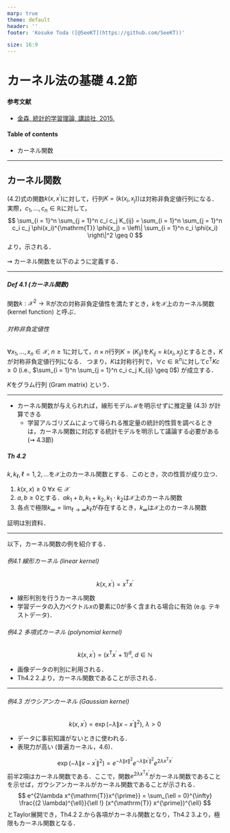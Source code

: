 ```yaml
---
marp: true
theme: default
header: ''
footer: 'Kosuke Toda ([@SeeKT](https://github.com/SeeKT))'

size: 16:9
---
```

<!-- paginate: true -->
# カーネル法の基礎 4.2節
#### 参考文献
- [金森, 統計的学習理論, 講談社, 2015.](https://www.amazon.co.jp/%E7%B5%B1%E8%A8%88%E7%9A%84%E5%AD%A6%E7%BF%92%E7%90%86%E8%AB%96-%E6%A9%9F%E6%A2%B0%E5%AD%A6%E7%BF%92%E3%83%97%E3%83%AD%E3%83%95%E3%82%A7%E3%83%83%E3%82%B7%E3%83%A7%E3%83%8A%E3%83%AB%E3%82%B7%E3%83%AA%E3%83%BC%E3%82%BA-%E9%87%91%E6%A3%AE%E6%95%AC%E6%96%87-ebook/dp/B018K6C9A4)
#### Table of contents
- カーネル関数
---

## カーネル関数

(4.2)式の関数$k(x, x^{\prime})$に対して，行列$K = (k(x_i, x_j))$は対称非負定値行列になる．実際，$c_1, \ldots, c_n \in \mathbb{R}$に対して，
$$
\sum_{i = 1}^n \sum_{j = 1}^n c_i c_j K_{ij} = \sum_{i = 1}^n \sum_{j = 1}^n c_i c_j \phi(x_i)^{\mathrm{T}} \phi(x_j) = \left\| \sum_{i = 1}^n c_i \phi(x_i) \right\|^2 \geq 0
$$
より，示される．

$\rightsquigarrow$ カーネル関数を以下のように定義する．

---
##### Def 4.1 (カーネル関数)
関数$k: \mathcal{X}^2 \to \mathbb{R}$が次の対称非負定値性を満たすとき，$k$を$\mathcal{X}$上のカーネル関数 (kernel function) と呼ぶ．

###### 対称非負定値性
$\forall x_1, \ldots, x_n \in \mathcal{X}, \ n\geq 1$に対して，$n \times n$行列$K = (K_{ij})$を$K_{ij} = k(x_i, x_j)$とするとき，$K$が対称非負定値行列になる．
つまり，$K$は対称行列で，$\forall c \in \mathbb{R}^n$に対して$c^{\mathrm{T}} K c \geq 0$ 
(i.e., $\sum_{i = 1}^n \sum_{j = 1}^n c_i c_j K_{ij} \geq 0$)
が成立する．

$K$をグラム行列 (Gram matrix) という．

---

- カーネル関数が与えられれば，線形モデル$\mathcal{M}$を明示せずに推定量 (4.3) が計算できる
    - 学習アルゴリズムによって得られる推定量の統計的性質を調べるときは，カーネル関数に対応する統計モデルを明示して議論する必要がある ($\rightsquigarrow$ 4.3節)

##### Th 4.2
$k, k_{\ell}, \ell = 1, 2, \ldots$を$\mathcal{X}$上のカーネル関数とする．このとき，次の性質が成り立つ．
1. $k(x, x) \geq 0 \ \forall x \in \mathcal{X}$
2. $a, b \geq 0$とする．$a k_1 + b, k_1 + k_2, k_1 \cdot k_2$は$\mathcal{X}$上のカーネル関数
3. 各点で極限$k_{\infty} = \lim_{\ell \to \infty} k_{\ell}$が存在するとき，$k_{\infty}$は$\mathcal{X}$上のカーネル関数

証明は別資料．

---

以下，カーネル関数の例を紹介する．

###### 例4.1 線形カーネル (linear kernel)
$$
k(x, x^{\prime}) = x^{\mathrm{T}} x^{\prime}
$$

- 線形判別を行うカーネル関数
- 学習データの入力ベクトル$x$の要素に$0$が多く含まれる場合に有効 (e.g. テキストデータ)．

###### 例4.2 多項式カーネル (polynomial kernel)
$$
k(x, x^{\prime}) = (x^{\mathrm{T}} x^{\prime} + 1)^d, \ d \in \mathbb{N}
$$

- 画像データの判別に利用される．
- Th4.2 2.より，カーネル関数であることが示される．

---

###### 例4.3 ガウシアンカーネル (Gaussian kernel)
$$
k(x, x^{\prime}) = \exp(-\lambda \|x - x^{\prime}\|^2), \ \lambda > 0
$$

- データに事前知識がないときに使われる．
- 表現力が高い (普遍カーネル，4.6)．

$$
\exp(-\lambda \|x - x^{\prime}\|^2) = e^{-\lambda \| x\|^2} e^{-\lambda \| x^{\prime} \|^2} e^{2\lambda x^{\mathrm{T}}x^{\prime}}
$$
前半2項はカーネル関数である．ここで，関数$e^{2\lambda x^{\mathrm{T}}x^{\prime}}$がカーネル関数であることを示せば，ガウシアンカーネルがカーネル関数であることが示される．
$$
e^{2\lambda x^{\mathrm{T}}x^{\prime}} = \sum_{\ell = 0}^{\infty} \frac{(2 \lambda)^{\ell}}{\ell !} (x^{\mathrm{T}} x^{\prime})^{\ell}
$$
とTaylor展開でき，Th4.2 2.から各項がカーネル関数となり，Th4.2 3.より，極限もカーネル関数となる．